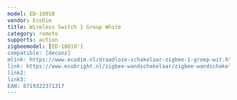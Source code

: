 ```yaml
---
model: ED-10010
vendor: EcoDim
title: Wireless Switch 1 Group White
category: remote
supports: action
zigbeemodel: [ED-10010']
compatible: [deconz]
mlink: https://www.ecodim.nl/draadloze-schakelaar-zigbee-1-groep-wit.html
link: https://www.ecobright.nl/zigbee-wandschakelaar/zigbee-wandschakelaar-draadloos-wit-1-zone/
link2: 
link3: 
EAN: 8719322371317
---
```


